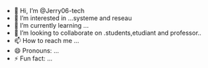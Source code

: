 - 👋 Hi, I’m @Jerry06-tech
- 👀 I’m interested in ...systeme and reseau 
- 🌱 I’m currently learning ...
- 💞️ I’m looking to collaborate on .students,etudiant and professor..
- 📫 How to reach me ...
- 😄 Pronouns: ...
- ⚡ Fun fact: ...

<!---
Jerry06-tech/Jerry06-tech is a ✨ special ✨ repository because its `README.md` (this file) appears on your GitHub profile.
You can click the Preview link to take a look at your changes.
--->
